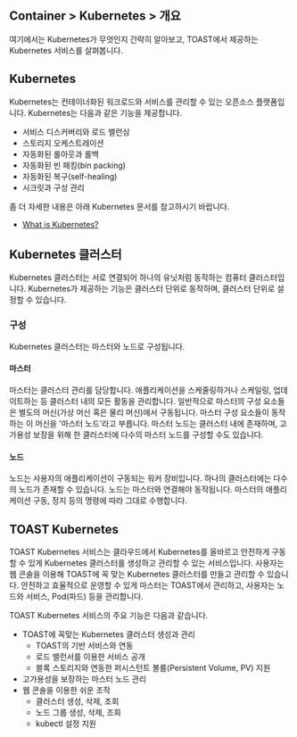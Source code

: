 ## Container > Kubernetes > 개요
여기에서는 Kubernetes가 무엇인지 간략히 알아보고, TOAST에서 제공하는 Kubernetes 서비스를 살펴봅니다. 

## Kubernetes
Kubernetes는 컨테이너화된 워크로드와 서비스를 관리할 수 있는 오픈소스 플랫폼입니다. Kubernetes는 다음과 같은 기능을 제공합니다.
* 서비스 디스커버리와 로드 밸런싱
* 스토리지 오케스트레이션
* 자동화된 롤아웃과 롤백
* 자동화된 빈 패킹(bin packing)
* 자동화된 복구(self-healing)
* 시크릿과 구성 관리

좀 더 자세한 내용은 아래 Kubernetes 문서를 참고하시기 바랍니다.
* [What is Kubernetes?](https://kubernetes.io/docs/concepts/overview/what-is-kubernetes/)

## Kubernetes 클러스터
Kubernetes 클러스터는 서로 연결되어 하나의 유닛처럼 동작하는 컴퓨터 클러스터입니다. Kubernetes가 제공하는 기능은 클러스터 단위로 동작하며, 클러스터 단위로 설정할 수 있습니다.

### 구성
Kubernetes 클러스터는 마스터와 노드로 구성됩니다.

#### 마스터
마스터는 클러스터 관리를 담당합니다. 애플리케이션을 스케줄링하거나 스케일링, 업데이트하는 등 클러스터 내의 모든 활동을 관리합니다. 일반적으로 마스터의 구성 요소들은 별도의 머신(가상 머신 혹은 물리 머신)에서 구동됩니다. 마스터 구성 요소들이 동작하는 이 머신을 '마스터 노드'라고 부릅니다. 마스터 노드는 클러스터 내에 존재하며, 고가용성 보장을 위해 한 클러스터에 다수의 마스터 노드를 구성할 수도 있습니다. 

#### 노드
노드는 사용자의 애플리케이션이 구동되는 워커 장비입니다. 하나의 클러스터에는 다수의 노드가 존재할 수 있습니다. 노드는 마스터와 연결해야 동작됩니다. 마스터의 애플리케이션 구동, 정지 등의 명령에 따라 그대로 수행합니다. 


## TOAST Kubernetes
TOAST Kubernetes 서비스는 클라우드에서 Kubernetes를 올바르고 안전하게 구동할 수 있게 Kubernetes 클러스터를 생성하고 관리할 수 있는 서비스입니다. 사용자는 웹 콘솔을 이용해 TOAST에 꼭 맞는 Kubernetes 클러스터를 만들고 관리할 수 있습니다. 안전하고 효율적으로 운영할 수 있게 마스터는 TOAST에서 관리하고, 사용자는 노드와 서비스, Pod(파드) 등을 관리합니다. 

TOAST Kubernetes 서비스의 주요 기능은 다음과 같습니다. 
* TOAST에 꼭맞는 Kubernetes 클러스터 생성과 관리
    * TOAST의 기반 서비스와 연동
    * 로드 밸런서를 이용한 서비스 공개
    * 블록 스토리지와 연동한 퍼시스턴트 볼륨(Persistent Volume, PV) 지원
* 고가용성을 보장하는 마스터 노드 관리
* 웹 콘솔을 이용한 쉬운 조작
    * 클러스터 생성, 삭제, 조회
    * 노드 그룹 생성, 삭제, 조회
    * kubectl 설정 지원
